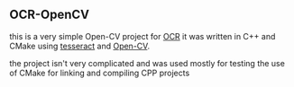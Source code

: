 ## OCR-OpenCV
this is a very simple Open-CV project for [OCR](https://en.wikipedia.org/wiki/Optical_character_recognition)
it was written in C++ and CMake using [tesseract](https://github.com/tesseract-ocr/tesseract) and [Open-CV](https://opencv.org).

the project isn't very complicated and was used mostly for testing the use of CMake for linking and compiling CPP projects

